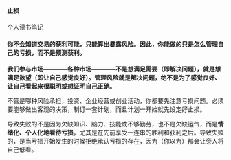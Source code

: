 #### 止损

个人读书笔记

#### 你不会知道交易的获利可能，只能算出暴露风险。因此，你能做的只是怎么管理自己的亏损，而不是预测获利。

**我们参与市场————各种市场————不是想满足需要（即解决问题），就是想满足欲望（即让自己感觉良好）。管理风险就是解决问题，绝不是为了感觉良好、让自己看起来很聪明或想证明自己正确。**

不管是哪种风险承担，投资、企业经营或创业活动，你都要先注意亏损问题。必须要能够做出客观的决策，制订一套计划，而且计划一开始就先设定好止损。

导致失败的不是因为欠缺知识、脑力、技能或不够勤劳，也不是欠缺运气，而是**情绪化、个人化地看待亏损**，尤其是在先前享受一连串的胜利和获利之后。导致失败的，是当亏损开始发生的时候拒绝承认亏损的存在，因为（你以为）那会让旁人将自己低看。



